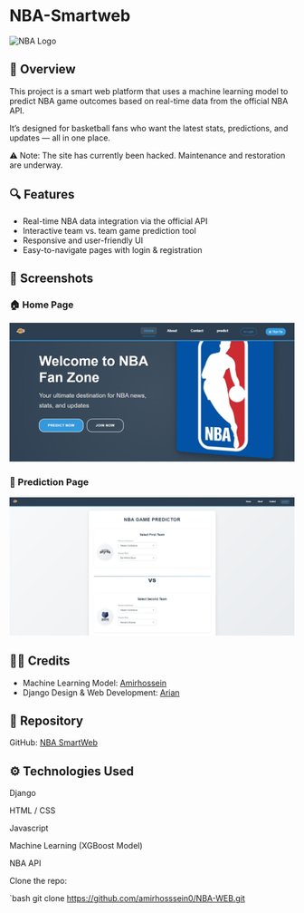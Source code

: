 # NBA-Smartweb



![NBA Logo](https://cdn.1min30.com/wp-content/uploads/2018/03/Couleur-logo-NBA.jpg)

## 🏀 Overview

This project is a smart web platform that uses a machine learning model to predict NBA game outcomes based on real-time data from the official NBA API.

It’s designed for basketball fans who want the latest stats, predictions, and updates — all in one place.

⚠️ Note: The site has currently been hacked. Maintenance and restoration are underway.

## 🔍 Features

- Real-time NBA data integration via the official API  
- Interactive team vs. team game prediction tool  
- Responsive and user-friendly UI  
- Easy-to-navigate pages with login & registration

## 📸 Screenshots

### 🏠 Home Page
![Home Page](https://github.com/ArianGhaderi99/NBA-Smartweb/blob/main/Image/home_nba.png)

### 🔮 Prediction Page
![Prediction Page](https://github.com/ArianGhaderi99/NBA-Smartweb/blob/main/Image/predict_nba.png)

## 👨‍💻 Credits

- Machine Learning Model: [Amirhossein](https://github.com/amirhosssein0)
- Django Design & Web Development: [Arian](https://github.com/ArianGhaderi99)

## 📁 Repository

GitHub: [NBA SmartWeb](https://github.com/amirhosssein0/NBA-WEB)

## ⚙️ Technologies Used
Django

HTML / CSS

Javascript 

Machine Learning (XGBoost Model)

NBA API


Clone the repo:

`bash
git clone https://github.com/amirhosssein0/NBA-WEB.git

